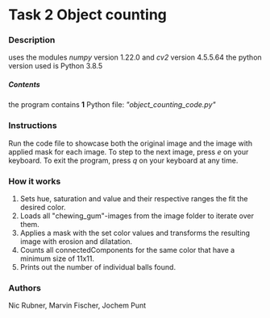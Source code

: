 # Task 2 Object counting
### Description
uses the modules *numpy* version 1.22.0 and *cv2* version 4.5.5.64 
the python version used is Python 3.8.5
##### Contents
the program contains **1** Python file: *"object_counting_code.py"*
### Instructions
Run the code file to showcase both the original image and the image with applied mask for each image.
To step to the next image, press *e* on your keyboard.
To exit the program, press *q* on your keyboard at any time.
### How it works
1. Sets hue, saturation and value and their respective ranges the fit the desired color.
2. Loads all "chewing_gum"-images from the image folder to iterate over them.
3. Applies a mask with the set color values and transforms the resulting image with erosion and dilatation.
4. Counts all connectedComponents for the same color that have a minimum size of 11x11.
5. Prints out the number of individual balls found.

### Authors
Nic Rubner, Marvin Fischer, Jochem Punt
